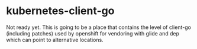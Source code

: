 # kubernetes-client-go

Not ready yet.  This is going to be a place that contains the level of client-go (including patches) used by openshift for vendoring with glide and dep which can point to alternative locations.
